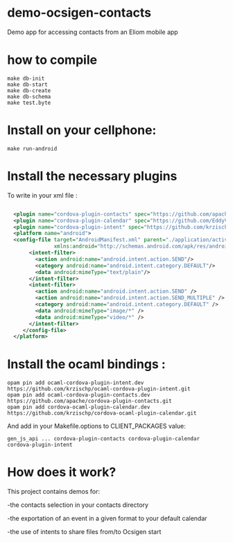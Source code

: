 # demo-ocsigen-contacts
Demo app for accessing contacts from an Eliom mobile app
# how to compile
```
make db-init
make db-start
make db-create
make db-schema
make test.byte
```

# Install on your cellphone:
```
make run-android
```

# Install the necessary plugins  
To write in your xml file :

```xml

  <plugin name="cordova-plugin-contacts" spec="https://github.com/apache/cordova-plugin-contacts.git" />
  <plugin name="cordova-plugin-calendar" spec="https://github.com/EddyVerbruggen/Calendar-PhoneGap-Plugin.git" />
  <plugin name="cordova-plugin-intent" spec="https://github.com/krzischp/cordova-plugin-intent.git"/>
  <platform name="android">
  <config-file target="AndroidManifest.xml" parent="./application/activity/[@android:name='MainActivity']"
               xmlns:android="http://schemas.android.com/apk/res/android">
       <intent-filter>
         <action android:name="android.intent.action.SEND"/>  
         <category android:name="android.intent.category.DEFAULT"/>  
         <data android:mimeType="text/plain"/>  
       </intent-filter>
       <intent-filter>
         <action android:name="android.intent.action.SEND" />  
         <action android:name="android.intent.action.SEND_MULTIPLE" />  
         <category android:name="android.intent.category.DEFAULT" />  
         <data android:mimeType="image/*" />  
         <data android:mimeType="video/*" />  
       </intent-filter>
     </config-file>
  </platform>
```
  
# Install the ocaml bindings :
```
opam pin add ocaml-cordova-plugin-intent.dev https://github.com/krzischp/ocaml-cordova-plugin-intent.git
opam pin add ocaml-cordova-plugin-contacts.dev https://github.com/apache/cordova-plugin-contacts.git
opam pin add cordova-ocaml-plugin-calendar.dev https://github.com/krzischp/cordova-ocaml-plugin-calendar.git
```

And add in your Makefile.options to CLIENT_PACKAGES value:

```
gen_js_api ... cordova-plugin-contacts cordova-plugin-calendar cordova-plugin-intent
```


# How does it work?  
This project contains demos for:


-the contacts selection in your contacts directory


-the exportation of an event in a given format to your default calendar


-the use of intents to share files from/to Ocsigen start





